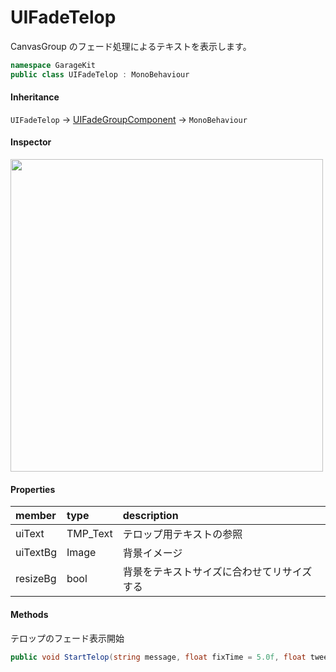 # UIFadeTelop

CanvasGroup のフェード処理によるテキストを表示します。

```csharp
namespace GarageKit
public class UIFadeTelop : MonoBehaviour
```

#### Inheritance

`UIFadeTelop` -> [UIFadeGroupComponent](~/Scripts_ja/Utils/UI/UIFadeGroupComponent.md) -> `MonoBehaviour`

#### Inspector

<img src="~/image/script_reference/uifadetelop_inspector.png" width="500px"/>

#### Properties

|member|type|description|
|:--|:--|:--|
|uiText|TMP_Text|テロップ用テキストの参照|
|uiTextBg|Image|背景イメージ|
|resizeBg|bool|背景をテキストサイズに合わせてリサイズする|

#### Methods

テロップのフェード表示開始
```csharp
public void StartTelop(string message, float fixTime = 5.0f, float tweenTime = 0.5f)
```
